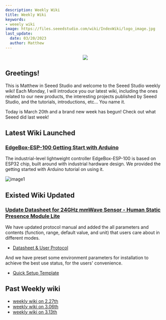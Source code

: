 ```yaml
---
description: Weekly Wiki
title: Weekly Wiki
keywords:
- weeely wiki
image: https://files.seeedstudio.com/wiki/IndexWiki/logo_image.jpg
last_update:
  date: 03/20/2023
  author: Matthew
---
```


<div align="center"><img width="{1000}" src="https://files.seeedstudio.com/wiki/IndexWiki/logo.png" /></div>

## Greetings!

This is Matthew in Seeed Studio and welcome to the Seeed Studio weekly wiki! Each Monday, I will introduce you our latest wiki, including the ones related to our new products, the interesting projects published by Seeed Studio, and the tutorials, introductions, etc... You name it.

Today is March 20th and a brand new week has begun! Check out what Seeed did last week!

## Latest Wiki Launched

### [EdgeBox-ESP-100 Getting Start with Arduino](https://wiki.seeedstudio.com/Edgebox-ESP-100-Arduino)

The industrial-level lightweight controller EdgeBox-ESP-100 is based on ESP32 chip, built around with industrial hardware design. We provided the getting started with Arduino tutorial on using it.

![image1](https://media-cdn.seeedstudio.com/media/catalog/product/cache/bb49d3ec4ee05b6f018e93f896b8a25d/e/d/edgebox-esp100_1.jpg)

## Existed Wiki Updated

### [Update Datasheet for 24GHz mmWave Sensor - Human Static Presence Module Lite](https://wiki.seeedstudio.com/Radar_MR24HPC1)

We have updated protocol manual and added the all parameters and contents (function, range, default value, and unit) that users care about in different modes.

- [Datasheet & User Protocol](https://files.seeedstudio.com/wiki/mmWave-radar/24GHz_mmWave_Sensor-Human_Static_Presence_Module_Lite_Datasheet.pdf)

And we have preset some environment parameters for installation to achieve the best use status, for the users' convenience.

- [Quick Setup Template](https://files.seeedstudio.com/wiki/mmWave-radar/MR24HPC1_Quick_Setup_Template-V1.0.pdf)

## Past Weekly wiki

- [weekly wiki on 2.27th](/Seeed_Elderly/weekly_wiki/wiki227)
- [weekly wiki on 3.06th](/Seeed_Elderly/weekly_wiki/wiki306)
- [weekly wiki on 3.13th](/Seeed_Elderly/weekly_wiki/wiki313)
